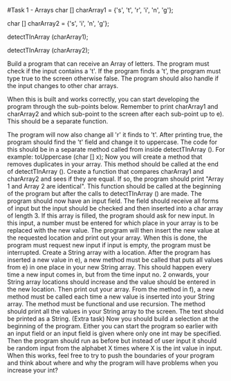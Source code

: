 #Task 1 - Arrays
char [] charArray1 = {'s', 't', 'r', 'i', 'n', 'g'};

char [] charArray2 = {'s', 'i', 'n', 'g'};

detectTInArray (charArray1);

detectTInArray (charArray2);

Build a program that can receive an Array of letters. The program must check if the input contains a 't'. If the program finds a 't', the program must type true to the screen otherwise false. The program should also handle if the input changes to other char arrays.

When this is built and works correctly, you can start developing the program through the sub-points below. Remember to print charArray1 and charArray2 and which sub-point to the screen after each sub-point up to e). This should be a separate function.

The program will now also change all 'r' it finds to 't'.
After printing true, the program should find the 't' field and change it to uppercase. The code for this should be in a separate method called from inside detectTInArray (). For example: toUppercase (char [] x);
Now you will create a method that removes duplicates in your array. This method should be called at the end of detectTInArray ().
Create a function that compares charArray1 and charArray2 and sees if they are equal. If so, the program should print "Array 1 and Array 2 are identical". This function should be called at the beginning of the program but after the calls to detectTInArray () are made.
The program should now have an input field. The field should receive all forms of input but the input should be checked and then inserted into a char array of length 3. If this array is filled, the program should ask for new input. In this input, a number must be entered for which place in your array is to be replaced with the new value. The program will then insert the new value at the requested location and print out your array. When this is done, the program must request new input if input is empty, the program must be interrupted.
Create a String array with a location. After the program has inserted a new value in e), a new method must be called that puts all values ​​from e) in one place in your new String array. This should happen every time a new input comes in, but from the time input no. 2 onwards, your String array locations should increase and the value should be entered in the new location. Then print out your array.
From the method in f), a new method must be called each time a new value is inserted into your String array. The method must be functional and use recursion. The method should print all the values ​​in your String array to the screen. The text should be printed as a String.
(Extra task)
Now you should build a selection at the beginning of the program. Either you can start the program so earlier with an input field or an input field is given where only one int may be specified. Then the program should run as before but instead of user input it should be random input from the alphabet X times where X is the int value in input. When this works, feel free to try to push the boundaries of your program and think about where and why the program will have problems when you increase your int?
